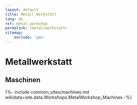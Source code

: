 ```yaml
---
layout: default
title: Metall Werkstatt
lang: de
ref: metal_workshop
permalink: /metallwerkstatt/
sitemap:
    exclude: 'yes'
---
```

# Metallwerkstatt
## Maschinen

{%- include common_sites/machines.md wikidata=site.data.Workshops.MetalWorkshop_Machines -%}
